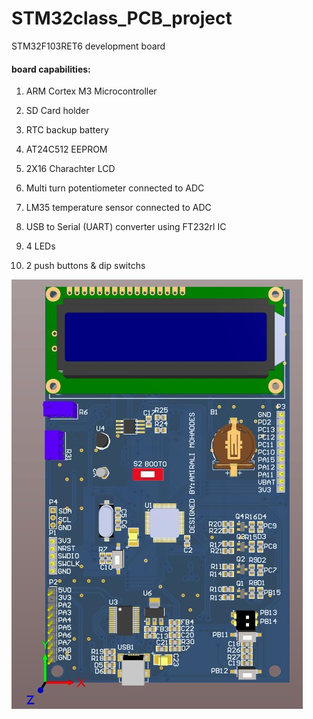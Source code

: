 # STM32class_PCB_project
 STM32F103RET6 development board
 
 #### board capabilities:
 
 
 1. ARM Cortex M3 Microcontroller
 
 2. SD Card holder
 
 3. RTC backup battery
 
 4. AT24C512 EEPROM
 
 5. 2X16 Charachter LCD
 
 6. Multi turn potentiometer connected to ADC
 
 7. LM35 temperature sensor connected to ADC
 
 8. USB to Serial (UART) converter using FT232rl IC
 
 9. 4 LEDs
 
 10. 2 push buttons & dip switchs


![Screenshot](pic.jpg)
